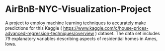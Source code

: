 # AirBnB-NYC-Visualization-Project
A project to employ machine learning techniques to accurately make predictions for this Kaggle ( https://www.kaggle.com/c/house-prices-advanced-regression-techniques/overview ) dataset.
The data set includes 79 explanatory variables describing aspects of residential homes in Ames, Iowa.

